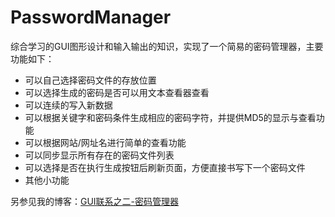# PasswordManager
综合学习的GUI图形设计和输入输出的知识，实现了一个简易的密码管理器，主要功能如下：
- 可以自己选择密码文件的存放位置
- 可以选择生成的密码是否可以用文本查看器查看
- 可以连续的写入新数据
- 可以根据关键字和密码条件生成相应的密码字符，并提供MD5的显示与查看功能
- 可以根据网站/网址名进行简单的查看功能
- 可以同步显示所有存在的密码文件列表
- 可以选择是否在执行生成按钮后刷新页面，方便直接书写下一个密码文件
- 其他小功能

另参见我的博客：[GUI联系之二-密码管理器](http://www.whtis.com/2016/02/20/GUI%E7%BB%83%E4%B9%A0%E4%B9%8B%E4%BA%8C-%E5%AF%86%E7%A0%81%E7%AE%A1%E7%90%86%E5%99%A8/)
